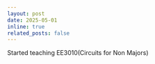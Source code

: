 ```yaml
---
layout: post
date: 2025-05-01
inline: true
related_posts: false
---
```


Started teaching EE3010(Circuits for Non Majors)